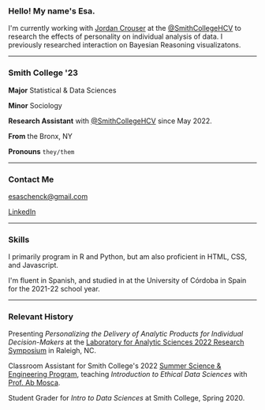 ### Hello! My name's Esa.

I'm currently working with [Jordan Crouser](https://jcrouser.github.io/) at the [@SmithCollegeHCV](https://github.com/SmithCollegeHCV) to research the effects of personality on individual analysis of data. I previously researched interaction on Bayesian Reasoning visualizatons.

-----------

### Smith College '23

**Major** Statistical & Data Sciences

**Minor** Sociology

**Research Assistant** with [@SmithCollegeHCV](https://github.com/SmithCollegeHCV) since May 2022.

**From** the Bronx, NY

**Pronouns** `they/them`

-----------

### Contact Me

esaschenck@gmail.com

[LinkedIn](https://www.linkedin.com/in/esaschenck/)

-----------

### Skills

I primarily program in R and Python, but am also proficient in HTML, CSS, and Javascript.

I'm fluent in Spanish, and studied in at the University of Córdoba in Spain for the 2021-22 school year.

-----------

### Relevant History 

Presenting *Personalizing the Delivery of Analytic Products for Individual Decision-Makers* at the [Laboratory for Analytic Sciences 2022 Research Symposium](https://ncsu-las.org/symposium/symposium-2022/) in Raleigh, NC.

Classroom Assistant for Smith College's 2022 [Summer Science & Engineering Program](https://www.smith.edu/academics/precollege-programs/summer-science-engineering), teaching *Introduction to Ethical Data Sciences* with [Prof. Ab Mosca](https://www.smith.edu/academics/faculty/ab-mosca).

Student Grader for *Intro to Data Sciences* at Smith College, Spring 2020.
